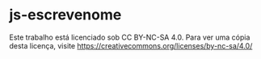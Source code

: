 # js-escrevenome

Este trabalho está licenciado sob CC BY-NC-SA 4.0. Para ver uma cópia desta licença, visite https://creativecommons.org/licenses/by-nc-sa/4.0/
